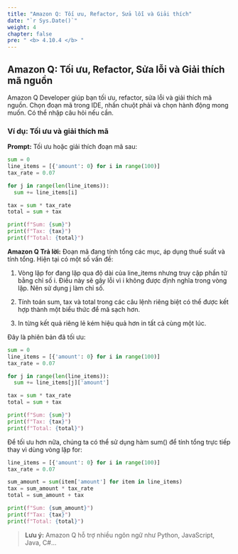 ```yaml
---
title: "Amazon Q: Tối ưu, Refactor, Sửa lỗi và Giải thích"
date: "`r Sys.Date()`"
weight: 4
chapter: false
pre: " <b> 4.10.4 </b> "
---
```


## Amazon Q: Tối ưu, Refactor, Sửa lỗi và Giải thích mã nguồn

Amazon Q Developer giúp bạn tối ưu, refactor, sửa lỗi và giải thích mã nguồn. Chọn đoạn mã trong IDE, nhấn chuột phải và chọn hành động mong muốn. Có thể nhập câu hỏi nếu cần.

### Ví dụ: Tối ưu và giải thích mã
**Prompt:**
Tối ưu hoặc giải thích đoạn mã sau:
```python
sum = 0
line_items = [{'amount': 0} for i in range(100)]
tax_rate = 0.07

for j in range(len(line_items)):
  sum += line_items[i]

tax = sum * tax_rate
total = sum + tax  

print(f"Sum: {sum}")
print(f"Tax: {tax}")
print(f"Total: {total}")
```

**Amazon Q Trả lời:**
Đoạn mã đang tính tổng các mục, áp dụng thuế suất và tính tổng. Hiện tại có một số vấn đề:

1. Vòng lặp for đang lặp qua độ dài của line_items nhưng truy cập phần tử bằng chỉ số i. Điều này sẽ gây lỗi vì i không được định nghĩa trong vòng lặp. Nên sử dụng j làm chỉ số.

2. Tính toán sum, tax và total trong các câu lệnh riêng biệt có thể được kết hợp thành một biểu thức để mã sạch hơn.

3. In từng kết quả riêng lẻ kém hiệu quả hơn in tất cả cùng một lúc.

Đây là phiên bản đã tối ưu:

```python
sum = 0
line_items = [{'amount': 0} for i in range(100)]
tax_rate = 0.07

for j in range(len(line_items)):
  sum += line_items[j]['amount']

tax = sum * tax_rate
total = sum + tax

print(f"Sum: {sum}")
print(f"Tax: {tax}")
print(f"Total: {total}")
```

Để tối ưu hơn nữa, chúng ta có thể sử dụng hàm sum() để tính tổng trực tiếp thay vì dùng vòng lặp for:

```python
line_items = [{'amount': 0} for i in range(100)]
tax_rate = 0.07

sum_amount = sum(item['amount'] for item in line_items)
tax = sum_amount * tax_rate
total = sum_amount + tax

print(f"Sum: {sum_amount}")
print(f"Tax: {tax}")
print(f"Total: {total}")
```

> **Lưu ý:** Amazon Q hỗ trợ nhiều ngôn ngữ như Python, JavaScript, Java, C#...